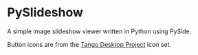 PySlideshow
===========

A simple image slideshow viewer written in Python using PySide. 

Button icons are from the [Tango Desktop Project](http://tango.freedesktop.org) icon set.
